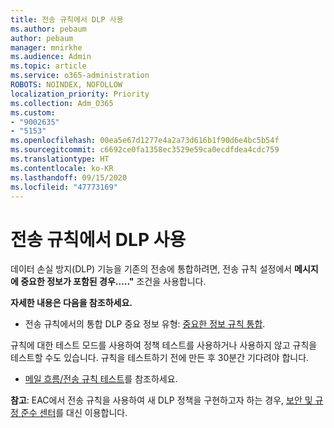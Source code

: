 ```yaml
---
title: 전송 규칙에서 DLP 사용
ms.author: pebaum
author: pebaum
manager: mnirkhe
ms.audience: Admin
ms.topic: article
ms.service: o365-administration
ROBOTS: NOINDEX, NOFOLLOW
localization_priority: Priority
ms.collection: Adm_O365
ms.custom:
- "9002635"
- "5153"
ms.openlocfilehash: 00ea5e67d1277e4a2a73d616b1f90d6e4bc5b54f
ms.sourcegitcommit: c6692ce0fa1358ec3529e59ca0ecdfdea4cdc759
ms.translationtype: HT
ms.contentlocale: ko-KR
ms.lasthandoff: 09/15/2020
ms.locfileid: "47773169"
---
```

# <a name="using-dlp-in-transport-rules"></a>전송 규칙에서 DLP 사용

데이터 손실 방지(DLP) 기능을 기존의 전송에 통합하려면, 전송 규칙 설정에서 **메시지에 중요한 정보가 포함된 경우....."** 조건을 사용합니다.

**자세한 내용은 다음을 참조하세요.**

- 전송 규칙에서의 통합 DLP 중요 정보 유형: [중요한 정보 규칙 통합](https://docs.microsoft.com/exchange/security-and-compliance/data-loss-prevention/integrate-sensitive-information-rules).

규칙에 대한 테스트 모드를 사용하여 정책 테스트를 사용하거나 사용하지 않고 규칙을 테스트할 수도 있습니다.  규칙을 테스트하기 전에 만든 후 30분간 기다려야 합니다.

- [메일 흐름/전송 규칙 테스트](https://docs.microsoft.com/exchange/security-and-compliance/mail-flow-rules/test-mail-flow-rules)를 참조하세요.

**참고**: EAC에서 전송 규칙을 사용하여 새 DLP 정책을 구현하고자 하는 경우, [보안 및 규정 준수 센터](https://docs.microsoft.com/microsoft-365/compliance/data-loss-prevention-policies?view=o365-worldwide)를 대신 이용합니다.

